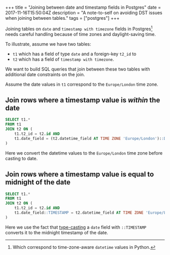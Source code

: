 +++
title = "Joining between date and timestamp fields in Postgres"
date = 2017-11-16T15:50:04Z
description = "A note-to-self on avoiding DST issues when joining between tables."
tags = ["postgres"]
+++

Joining tables on `date` and `timestamp with timezone` fields in
Postgres[^django] needs careful handling because of time zones and
daylight-saving time.

To illustrate, assume we have two tables:

- `t1` which has a field of type `date` and a foreign-key `t2_id` to
- `t2` which has a field of `timestamp with timezone`.

We want to build SQL queries that join between these two tables with additional
date constraints on the join.

Assume the date values in `t1` correspond to the `Europe/London` time zone.

## Join rows where a timestamp value is _within_ the date

```sql
SELECT t1.*
FROM t1
JOIN t2 ON (
    t1.t2_id = t2.id AND
    t1.date_field = (t2.datetime_field AT TIME ZONE 'Europe/London')::DATE
)
```

Here we convert the datetime values to the `Europe/London` time zone before
casting to date.

## Join rows where a timestamp value is equal to midnight of the date

```sql
SELECT t1.*
FROM t1
JOIN t2 ON (
    t1.t2_id = t2.id AND
    t1.date_field::TIMESTAMP = t2.datetime_field AT TIME ZONE 'Europe/London'
)
```

Here we use the fact that
[type-casting](https://www.postgresql.org/docs/9.1/static/sql-expressions.html#SQL-SYNTAX-TYPE-CASTS)
a `date` field with `::TIMESTAMP` converts it to the midnight timestamp of the
date.

[^django]: Which correspond to time-zone-aware `datetime` values in Python.

